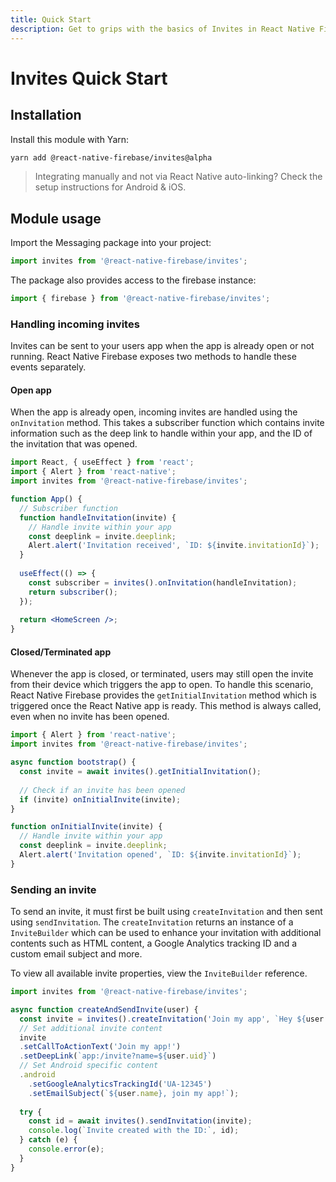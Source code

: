 ```yaml
---
title: Quick Start
description: Get to grips with the basics of Invites in React Native Firebase
---
```


# Invites Quick Start

## Installation

Install this module with Yarn:

```bash
yarn add @react-native-firebase/invites@alpha
```

> Integrating manually and not via React Native auto-linking? Check the setup instructions for <Anchor version group href="/android">Android</Anchor> & <Anchor version group href="/ios">iOS</Anchor>.

## Module usage

Import the Messaging package into your project:

```js
import invites from '@react-native-firebase/invites';
```

The package also provides access to the firebase instance:

```js
import { firebase } from '@react-native-firebase/invites';
```

### Handling incoming invites

Invites can be sent to your users app when the app is already open or not running. React Native Firebase exposes
two methods to handle these events separately.

#### Open app

When the app is already open, incoming invites are handled using the `onInvitation` method. This takes a subscriber
function which contains invite information such as the deep link to handle within your app, and the ID of the invitation
that was opened.

```jsx
import React, { useEffect } from 'react';
import { Alert } from 'react-native';
import invites from '@react-native-firebase/invites';

function App() {
  // Subscriber function
  function handleInvitation(invite) {
    // Handle invite within your app
    const deeplink = invite.deeplink;
    Alert.alert('Invitation received', `ID: ${invite.invitationId}`);
  }
  
  useEffect(() => {
    const subscriber = invites().onInvitation(handleInvitation);
    return subscriber();
  });
  
  return <HomeScreen />;
}
```

#### Closed/Terminated app

Whenever the app is closed, or terminated, users may still open the invite from their device which triggers the app
to open. To handle this scenario, React Native Firebase provides the `getInitialInvitation` method which is triggered
once the React Native app is ready. This method is always called, even when no invite has been opened.

```jsx
import { Alert } from 'react-native';
import invites from '@react-native-firebase/invites';

async function bootstrap() {
  const invite = await invites().getInitialInvitation();
  
  // Check if an invite has been opened
  if (invite) onInitialInvite(invite);
}

function onInitialInvite(invite) {
  // Handle invite within your app
  const deeplink = invite.deeplink;
  Alert.alert('Invitation opened', `ID: ${invite.invitationId}`);
}
```

### Sending an invite

To send an invite, it must first be built using `createInvitation` and then sent using `sendInvitation`. The 
`createInvitation` returns an instance of a `InviteBuilder` which can be used to enhance your invitation with additional
contents such as HTML content, a Google Analytics tracking ID and a custom email subject and more.

To view all available invite properties, view the <Anchor href="/reference/invitebuilder">`InviteBuilder`</Anchor> reference.

```js
import invites from '@react-native-firebase/invites';

async function createAndSendInvite(user) {
  const invite = invites().createInvitation('Join my app', `Hey ${user.name}, join my app with me and share content!`);
  // Set additional invite content
  invite
  .setCallToActionText('Join my app!')
  .setDeepLink(`app:/invite?name=${user.uid}`)
  // Set Android specific content
  .android
    .setGoogleAnalyticsTrackingId('UA-12345')
    .setEmailSubject(`${user.name}, join my app!`);
  
  try {
    const id = await invites().sendInvitation(invite);
    console.log(`Invite created with the ID:`, id);
  } catch (e) {
    console.error(e);
  }
}
```
